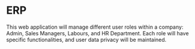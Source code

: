 # ERP
This web application will manage different user roles within a company:   Admin, Sales Managers, Labours, and HR Department. Each role will  have specific functionalities, and user data privacy will be maintained.
